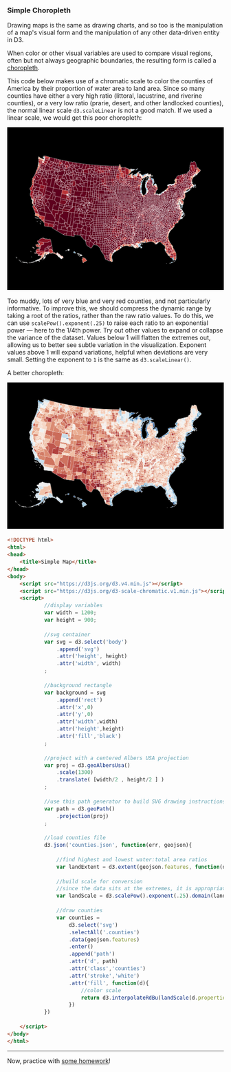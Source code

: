 ### Simple Choropleth 

Drawing maps is the same as drawing charts, and so too is the manipulation of a map's visual form and the manipulation of any other data-driven entity in D3.

When color or other visual variables are used to compare visual regions, often but not always geographic boundaries, the resulting form is called a [choropleth](https://en.wikipedia.org/wiki/Choropleth_map).

This code below makes use of a chromatic scale to color the counties of America by their proportion of water area to land area. Since so many counties have either a very high ratio (littoral, lacustrine, and riverine counties), or a very low ratio (prarie, desert, and other landlocked counties), the normal linear scale `d3.scaleLinear` is not a good match. If we used a linear scale, we would get this poor choropleth:

![bad choropleth](badchoro.png)

Too muddy, lots of very blue and very red counties, and not particularly informative. To improve this, we should compress the dynamic range by taking a root of the ratios, rather than the raw ratio values. To do this, we can use `scalePow().exponent(.25)` to raise each ratio to an exponential power — here to the 1/4th power. Try out other values to expand or collapse the variance of the dataset. Values below 1 will flatten the extremes out, allowing us to better see subtle variation in the visualization. Exponent values above 1 will expand variations, helpful when deviations are very small. Setting the exponent to `1` is the same as `d3.scaleLinear()`.

A better choropleth:

![choropleth](choropleth.png)

```html
<!DOCTYPE html>
<html>
<head>
	<title>Simple Map</title>
</head>
<body>
	<script src="https://d3js.org/d3.v4.min.js"></script>
	<script src="https://d3js.org/d3-scale-chromatic.v1.min.js"></script>
	<script>
			//display variables
			var width = 1200;
			var height = 900;

			//svg container
			var svg = d3.select('body')
				.append('svg')
				.attr('height', height)
				.attr('width', width)
			;

			//background rectangle
			var background = svg
				.append('rect')
				.attr('x',0)
				.attr('y',0)
				.attr('width',width)
				.attr('height',height)
				.attr('fill','black')
			;

			//project with a centered Albers USA projection		
			var proj = d3.geoAlbersUsa()	
				.scale(1300)
				.translate( [width/2 , height/2 ] )
			;

			//use this path generator to build SVG drawing instructions from geo-coordinates
			var path = d3.geoPath()
				.projection(proj)
			;

			//load counties file
			d3.json('counties.json', function(err, geojson){

				//find highest and lowest water:total area ratios	
				var landExtent = d3.extent(geojson.features, function(d){return d.properties.AWATER / (d.properties.ALAND + d.properties.AWATER) });

				//build scale for conversion
				//since the data sits at the extremes, it is appropriate to compress the range of the values by taking a fourth root of each ratio
				var landScale = d3.scalePow().exponent(.25).domain(landExtent).range([0,1]);

				//draw counties
				var counties = 
					d3.select('svg')
					.selectAll('.counties')
					.data(geojson.features)
					.enter()
					.append('path')
					.attr('d', path)
					.attr('class','counties')
					.attr('stroke','white')
					.attr('fill', function(d){
						//color scale
						return d3.interpolateRdBu(landScale(d.properties.AWATER / (d.properties.ALAND + d.properties.AWATER)))
					})
			})

	</script>
</body>
</html>
```

-----

Now, practice with [some homework](homework.md)!